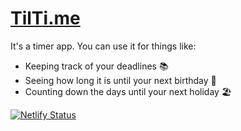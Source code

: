 # [TilTi.me](https://tilti.me/)

It's a timer app. You can use it for things like:

- Keeping track of your deadlines 📚
- Seeing how long it is until your next birthday 🎂
- Counting down the days until your next holiday 🏖️

[![Netlify Status](https://api.netlify.com/api/v1/badges/bf156c24-1095-472d-85f7-f6a198573159/deploy-status)](https://app.netlify.com/sites/subtle-entremet-488072/deploys)
